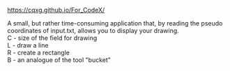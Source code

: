 https://cqxg.github.io/For_CodeX/  
  
A small, but rather time-consuming application that, by reading the pseudo coordinates of input.txt, allows you to display your drawing.  
C - size of the field for drawing  
L - draw a line  
R - create a rectangle  
B - an analogue of the tool "bucket"  
